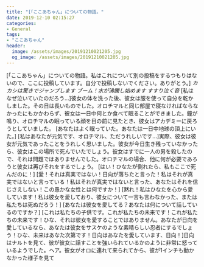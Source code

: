 ```yaml
---
title: "[「ここあちゃん」についての物語。"
date: 2019-12-10 02:15:27
categories:
- General
tags:
- "ここあちゃん"
header:
  image: /assets/images/20191210021205.jpg
  og_image: /assets/images/20191210021205.jpg
---
```


[「ここあちゃん」についての物語。私はこれについて別の投稿をするつもりはないので、ここに投稿しています。自分で投稿しないでください。ありがとう。] *カカシは驚きでジャンプします* *ブーム！水が沸騰し始めます* *すすり泣く音* [私はなぜ泣いていたのだろう…]彼女の体を洗った後、彼女は服を使って自分を乾かしました。その日は長いものでした。オロチマルと同じ部屋で寝なければならなかったにもかかわらず、彼女は一日中何とか食べて眠ることができました。鐘が鳴り、オロチマルの眠っている顔を目の前に見たとき、彼女はアカデミーに戻ろうとしていました。 [あなたはよく眠っていた。あなたは一日中地球の頂上にいた。] [私はあなたが元気です、オロチマル、ただうれしいです...]実際、彼女は彼女が元気であったことをうれしく思いました。彼女が今日生き残っていなかったら、彼女はこの場所で死んでいたでしょう。彼女はすでに一人の男を殺したので、それは問題ではありませんでした。オロチマルの場合、他に何が必要であろうと彼女は再びそれをするでしょう。 [はい！ひなたが倒れたら、私もここで死んだのに！] [愛！それは真実ではない！日向が落ちたと言った！私はそれが真実ではないと言っている！私はそれが真実ではないと言った、あなたはそれを信じさえしない！この愚かな女性とは何ですか！] [黙れ！私はひなたを心から愛しています！私は彼女を愛しており、彼女について一言も言わなかった、または私たちは死ぬだろう！] [あなたは彼女を愛してる？あなたは何について話しているのですか？] [これは私たちの子供です。これが私たちの未来です！これが私たちの未来です！ひな、それは彼女を愛することではありません。あなたが日向を愛しているなら、あなたは彼女をサスケのような素晴らしい忍者にするでしょう！ひな、未来はあなた次第です！日向はあなたを愛しています、日向！]日向はナルトを見て、彼が彼女に話すことを強いられているかのように非常に怒っているようでした。ヘア。彼女がオロに連れて来られてから、彼が1インチも動かなかった様子を見て
